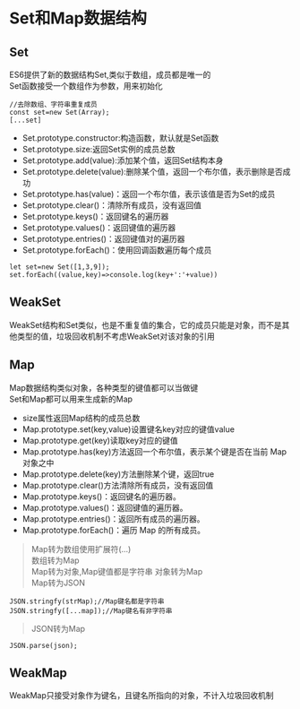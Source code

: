 # Set和Map数据结构  
## Set  
ES6提供了新的数据结构Set,类似于数组，成员都是唯一的  
Set函数接受一个数组作为参数，用来初始化  
```
//去除数组、字符串重复成员
const set=new Set(Array);
[...set]
```
- Set.prototype.constructor:构造函数，默认就是Set函数  
- Set.prototype.size:返回Set实例的成员总数  
- Set.prototype.add(value):添加某个值，返回Set结构本身  
- Set.prototype.delete(value):删除某个值，返回一个布尔值，表示删除是否成功  
- Set.prototype.has(value)：返回一个布尔值，表示该值是否为Set的成员  
- Set.prototype.clear()：清除所有成员，没有返回值  
- Set.prototype.keys()：返回键名的遍历器  
- Set.prototype.values()：返回键值的遍历器  
- Set.prototype.entries()：返回键值对的遍历器  
- Set.prototype.forEach()：使用回调函数遍历每个成员  
```
let set=new Set([1,3,9]);
set.forEach((value,key)=>console.log(key+':'+value))
```
## WeakSet  
WeakSet结构和Set类似，也是不重复值的集合，它的成员只能是对象，而不是其他类型的值，垃圾回收机制不考虑WeakSet对该对象的引用  
## Map  
Map数据结构类似对象，各种类型的键值都可以当做键  
Set和Map都可以用来生成新的Map  
- size属性返回Map结构的成员总数  
- Map.prototype.set(key,value)设置键名key对应的键值value  
- Map.prototype.get(key)读取key对应的键值  
- Map.prototype.has(key)方法返回一个布尔值，表示某个键是否在当前 Map 对象之中  
- Map.prototype.delete(key)方法删除某个键，返回true  
- Map.prototype.clear()方法清除所有成员，没有返回值  
- Map.prototype.keys()：返回键名的遍历器。  
- Map.prototype.values()：返回键值的遍历器。  
- Map.prototype.entries()：返回所有成员的遍历器。  
- Map.prototype.forEach()：遍历 Map 的所有成员。 
> Map转为数组使用扩展符(...)  
> 数组转为Map  
> Map转为对象,Map键值都是字符串 
> 对象转为Map  
> Map转为JSON  
```
JSON.stringfy(strMap);//Map键名都是字符串
JSON.stringfy([...map]);//Map键名有非字符串
```
> JSON转为Map  
```
JSON.parse(json);
```
## WeakMap  
WeakMap只接受对象作为键名，且键名所指向的对象，不计入垃圾回收机制   






